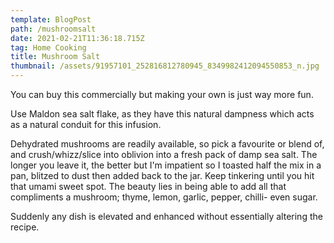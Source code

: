 ```yaml
---
template: BlogPost
path: /mushroomsalt
date: 2021-02-21T11:36:18.715Z
tag: Home Cooking
title: Mushroom Salt
thumbnail: /assets/91957101_252816812780945_8349982412094550853_n.jpg
---
```

You can buy this commercially but making your own is just way more fun.

Use Maldon sea salt flake, as they have this natural dampness which acts as a natural conduit for this infusion. 

Dehydrated mushrooms are readily available, so pick a favourite or blend of, and crush/whizz/slice into oblivion into a fresh pack of damp sea salt. The longer you leave it, the better but I'm impatient so I toasted half the mix in a pan, blitzed to dust then added back to the jar. Keep tinkering until you hit that umami sweet spot. The beauty lies in being able to add all that compliments a mushroom; thyme, lemon, garlic, pepper, chilli- even sugar.

Suddenly any dish is elevated and enhanced without essentially altering the recipe.
